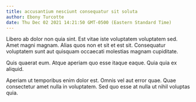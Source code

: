 ```yaml
---
title: accusantium nesciunt consequatur sit soluta
author: Ebony Turcotte
date: Thu Dec 02 2021 14:21:50 GMT-0500 (Eastern Standard Time)
---
```

Libero ab dolor non quia sint. Est vitae iste voluptatem voluptatem sed. Amet magni magnam. Alias quos non et sit et est sit. Consequatur voluptatem sunt aut quisquam occaecati molestias magnam cupiditate.

 Quis quaerat eum. Atque aperiam quo esse itaque eaque. Quia quia ex aliquid.

 Aperiam ut temporibus enim dolor est. Omnis vel aut error quae. Quae consectetur amet nulla in voluptatem. Sed quo esse at nulla ut nihil voluptas quia.